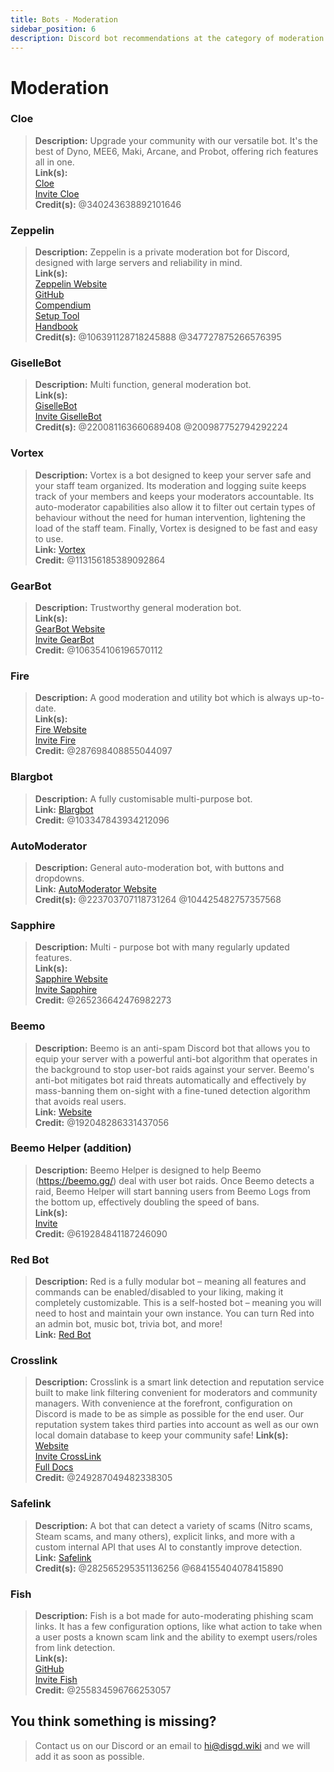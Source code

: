 ```yaml
---
title: Bots - Moderation
sidebar_position: 6
description: Discord bot recommendations at the category of moderation.
---
```


# Moderation

### Cloe

> **Description:** Upgrade your community with our versatile bot. It's the best of Dyno, MEE6, Maki, Arcane, and Probot,
> offering rich features all in one.   <br/>
**Link(s):**  <br/>
[Cloe](https://cloe.gg?utm_source=discordresources-org) <br/>
[Invite Cloe](https://cloe.gg/add?utm_source=discordresources-org)  <br/>
**Credit(s):**  @340243638892101646

### Zeppelin

> **Description:** Zeppelin is a private moderation bot for Discord, designed with large servers and reliability in
> mind.   <br/>
**Link(s):**   <br/>
[Zeppelin Website](https://zeppelin.gg/)   <br/>
[GitHub](https://github.com/Dragory/ZeppelinBot)   <br/>
[Compendium](https://github.com/dexbiobot/Zeppelin#zep-by-dex)   <br/>
[Setup Tool](https://setup-tool.zeppelin.gg)   <br/>
[Handbook](https://docs.google.com/presentation/d/e/2PACX-1vQTFZW4NiJicngfAv36tLlWG5XjktVyZhljekOkzUyzsktwcNCH_Zm82Dm3r1c7S7vKOArJ6XIO5azC/pub?start=true&loop=false&delayms=60000&slide=id.gc6f9e470d_0_0)   <br/>
**Credit(s):** @106391128718245888 @347727875266576395

### GiselleBot

> **Description:** Multi function, general moderation bot.   <br/>
**Link(s):**  <br/>
[GiselleBot](https://docs.gisellebot.com/) <br/>
[Invite GiselleBot](https://discord.com/oauth2/authorize?client_id=356831787445387285&permissions=813034742&scope=bot)  <br/>
**Credit(s):**  @220081163660689408 @200987752794292224

### Vortex

> **Description:** Vortex is a bot designed to keep your server safe and your staff team organized. Its moderation and
> logging suite keeps track of your members and keeps your moderators accountable. Its auto-moderator capabilities also
> allow it to filter out certain types of behaviour without the need for human intervention, lightening the load of the
> staff team. Finally, Vortex is designed to be fast and easy to use.   <br/>
**Link:** [Vortex](https://github.com/jagrosh/Vortex)   <br/>
**Credit:** @113156185389092864

### GearBot

> **Description:** Trustworthy general moderation bot.   <br/>
**Link(s):**   <br/>
[GearBot Website](https://gearbot.rocks/)   <br/>
[Invite GearBot](https://discord.com/oauth2/authorize?client_id=349977940198555660&scope=bot%20applications.commands&permissions=259191598326)   <br/>
**Credit:** @106354106196570112

### Fire

> **Description:** A good moderation and utility bot which is always up-to-date.   <br/>
**Link(s):**   <br/>
[Fire Website](https://getfire.bot/)   <br/>
[Invite Fire](https://inv.wtf/bot)   <br/>
**Credit:** @287698408855044097

### Blargbot

> **Description:** A fully customisable multi-purpose bot. <br/>
**Link:** [Blargbot](https://blargbot.xyz/)  <br/>
**Credit:** @103347843934212096

### AutoModerator

> **Description:** General auto-moderation bot, with buttons and dropdowns.   <br/>
**Link:** [AutoModerator Website](https://automoderator.app/)   <br/>
**Credit(s):** @223703707118731264 @104425482757357568

### Sapphire

> **Description:** Multi - purpose bot with many regularly updated features. <br/>
**Link(s):**  <br/>
[Sapphire Website](https://sapph.xyz/)  <br/>
[Invite Sapphire](https://discord.com/oauth2/authorize?scope=bot+applications.commands&response_type=code&redirect_uri=https://sapph.xyz/dashboard&permissions=1945627743&client_id=678344927997853742)  <br/>
**Credit:** @265236642476982273

### Beemo

> **Description:** Beemo is an anti-spam Discord bot that allows you to equip your server with a powerful anti-bot
> algorithm that operates in the background to stop user-bot raids against your server. Beemo's anti-bot mitigates bot
> raid threats automatically and effectively by mass-banning them on-sight with a fine-tuned detection algorithm that
> avoids real users.   <br/>
**Link:** [Website](https://beemo.gg/)   <br/>
**Credit:** @192048286331437056

### Beemo Helper (addition)

> **Description:** Beemo Helper is designed to help Beemo (<https://beemo.gg/>) deal with user bot raids. Once Beemo
> detects a raid, Beemo Helper will start banning users from Beemo Logs from the bottom up, effectively doubling the
> speed
> of bans.   <br/>
**Link(s):**   <br/>
[Invite](https://redirects.polar.blue/beemohelper)   <br/>
**Credit:** @619284841187246090

### Red Bot

> **Description:** Red is a fully modular bot – meaning all features and commands can be enabled/disabled to your
> liking, making it completely customizable. This is a self-hosted bot – meaning you will need to host and maintain your
> own instance. You can turn Red into an admin bot, music bot, trivia bot, and more!   <br/>
**Link:** [Red Bot](https://github.com/Cog-Creators/Red-DiscordBot)

### Crosslink

> **Description:** Crosslink is a smart link detection and reputation service built to make link filtering convenient
> for moderators and community managers. With convenience at the forefront, configuration on Discord is made to be as
> simple as possible for the end user. Our reputation system takes third parties into account as well as our own local
> domain database to keep your community safe!
**Link(s):**   <br/>
[Website](https://panleyent.com/crosslink/)   <br/>
[Invite CrossLink](https://discord.com/oauth2/authorize?client_id=742711687777484871&permissions=103348038854&scope=bot%20applications.commands)   <br/>
[Full Docs](https://docs.google.com/document/d/1xWTpTDQo0Asx9eaI1M0Y5JB4cGRVBPUOQH2cIPQg7C8/edit)   <br/>
**Credit:** @249287049482338305

### Safelink

> **Description:**  A bot that can detect a variety of scams (Nitro scams, Steam scams, and many others), explicit
> links, and more with a custom internal API that uses AI to constantly improve detection.   <br/>
**Link:** [Safelink](https://safelink.gg/)   <br/>
**Credit(s):** @282565295351136256 @684155404078415890

### Fish

> **Description:** Fish is a bot made for auto-moderating phishing scam links. It has a few configuration options, like
> what action to take when a user posts a known scam link and the ability to exempt users/roles from link
> detection.   <br/>
**Link(s):**   <br/>
[GitHub](https://github.com/Benricheson101/anti-phishing-bot)   <br/>
[Invite Fish](https://discord.com/oauth2/authorize?client_id=892420397570592768&scope=bot%20applications.commands&permissions=268446726)   <br/>
**Credit:** @255834596766253057

## You think something is missing?

> Contact us on our Discord or an email to hi@disgd.wiki and we will add it as soon as possible.
